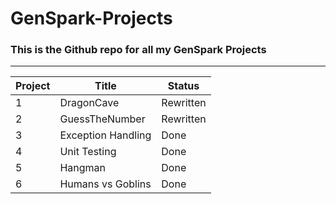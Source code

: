 # GenSpark-Projects
### This is the Github repo for all my GenSpark Projects

---
Project|Title|Status
---|---|---
1 | DragonCave | Rewritten
2 | GuessTheNumber | Rewritten
3 | Exception Handling | Done
4 | Unit Testing | Done
5 | Hangman | Done
6 | Humans vs Goblins | Done
